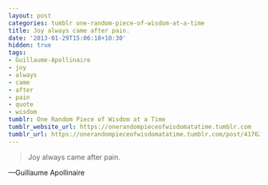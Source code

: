 ```yaml
---
layout: post
categories: tumblr one-random-piece-of-wisdom-at-a-time
title: Joy always came after pain.
date: '2013-01-29T15:06:18+10:30'
hidden: true
tags:
- Guillaume-Apollinaire
- joy
- always
- came
- after
- pain
- quote
- wisdom
tumblr: One Random Piece of Wisdom at a Time
tumblr_website_url: https://onerandompieceofwisdomatatime.tumblr.com
tumblr_url: https://onerandompieceofwisdomatatime.tumblr.com/post/41762932550/joy-always-came-after-pain
---
```

> Joy always came after pain.

—Guillaume Apollinaire
